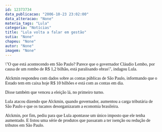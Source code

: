 ```yaml
---
id: 12373734
data_publicacao: "2006-10-23 23:02:00"
data_alteracao: "None"
materia_tags: "Lula"
categoria: "Notícias"
title: "Lula volta a falar em gestão"
sutia: "None"
chapeu: "None"
autor: "None"
imagem: "None"
---
```

<p><P><FONT face=Verdana>\"O que está acontecendo em São Paulo? Parece que o governador Cláudio Lembo, por causa de um rombo de R$ 1,2 bilhão, está paralisando obras\", indagou Lula.</FONT></P></p>
<p><P><FONT face=Verdana>Alckmin respondeu com dados sobre as contas públicas de São Paulo, informando que o Estado tem em caixa hoje R$ 10 bilhões e está com as contas em dia.</FONT></P></p>
<p><P><FONT face=Verdana>Disse também que venceu a eleição lá, no primeiro turno.</FONT></P></p>
<p><P><FONT face=Verdana>Lula atacou dizendo que Alckmin, quando governador, aumentou a carga tributária de São Paulo e que os tucanos desorganizaram a economia brasileira.</FONT></P></p>
<p><P><FONT face=Verdana>Alckmin, por fim, pediu para que Lula apontasse um único imposto que ele tenha aumentado. E listou uma série de produtos que passaram a ter isenção ou redução de tributos em São Paulo.</FONT></P> </p>
